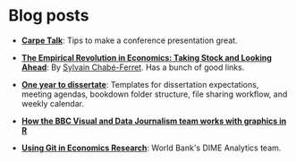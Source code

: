 # Blog posts

- **[Carpe Talk](https://www.tidyverse.org/articles/2018/07/carpe-talk/)**: Tips to make a conference presentation great.

- **[The Empirical Revolution in Economics: Taking Stock and Looking Ahead](http://economistjourney.blogspot.fr/2018/03/the-empirical-revolution-in-economics.html)**: By [Sylvain Chabé-Ferret](https://twitter.com/SylvainCF). Has a bunch of good links.

- **[One year to dissertate](https://livefreeordichotomize.com/2018/09/14/one-year-to-dissertate/)**: Templates for dissertation expectations, meeting agendas, bookdown folder structure, file sharing workflow, and weekly calendar.

- **[How the BBC Visual and Data Journalism team works with graphics in R](https://medium.com/bbc-visual-and-data-journalism/how-the-bbc-visual-and-data-journalism-team-works-with-graphics-in-r-ed0b35693535)**

- **[Using Git in Economics Research](https://blog.axosoft.com/git-economics-research/)**: World Bank's DIME Analytics team.

